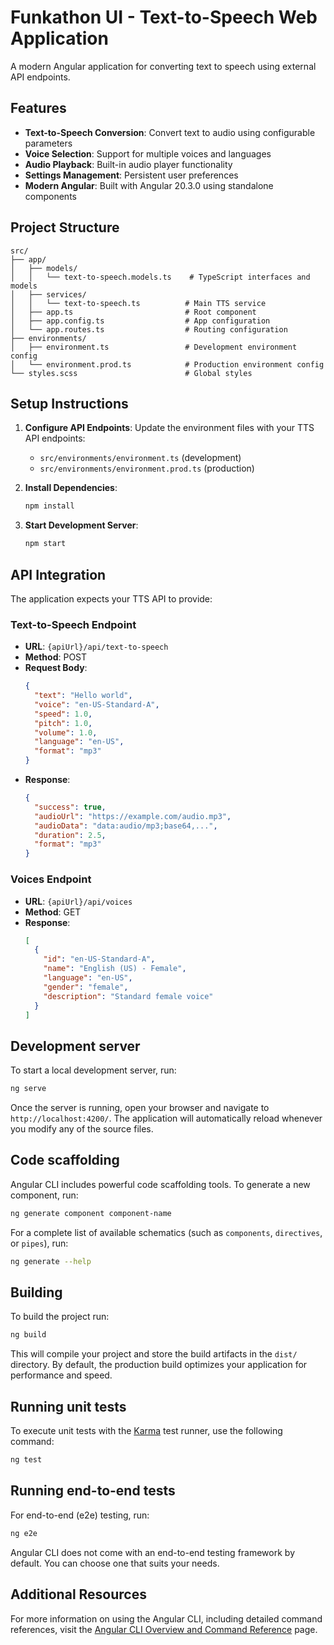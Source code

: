 # Funkathon UI - Text-to-Speech Web Application

A modern Angular application for converting text to speech using external API endpoints.

## Features

- **Text-to-Speech Conversion**: Convert text to audio using configurable parameters
- **Voice Selection**: Support for multiple voices and languages
- **Audio Playback**: Built-in audio player functionality
- **Settings Management**: Persistent user preferences
- **Modern Angular**: Built with Angular 20.3.0 using standalone components

## Project Structure

```
src/
├── app/
│   ├── models/
│   │   └── text-to-speech.models.ts    # TypeScript interfaces and models
│   ├── services/
│   │   └── text-to-speech.ts          # Main TTS service
│   ├── app.ts                         # Root component
│   ├── app.config.ts                  # App configuration
│   └── app.routes.ts                  # Routing configuration
├── environments/
│   ├── environment.ts                 # Development environment config
│   └── environment.prod.ts            # Production environment config
└── styles.scss                        # Global styles
```

## Setup Instructions

1. **Configure API Endpoints**: Update the environment files with your TTS API endpoints:
   - `src/environments/environment.ts` (development)
   - `src/environments/environment.prod.ts` (production)

2. **Install Dependencies**:
   ```bash
   npm install
   ```

3. **Start Development Server**:
   ```bash
   npm start
   ```

## API Integration

The application expects your TTS API to provide:

### Text-to-Speech Endpoint
- **URL**: `{apiUrl}/api/text-to-speech`
- **Method**: POST
- **Request Body**:
  ```json
  {
    "text": "Hello world",
    "voice": "en-US-Standard-A",
    "speed": 1.0,
    "pitch": 1.0,
    "volume": 1.0,
    "language": "en-US",
    "format": "mp3"
  }
  ```
- **Response**:
  ```json
  {
    "success": true,
    "audioUrl": "https://example.com/audio.mp3",
    "audioData": "data:audio/mp3;base64,...",
    "duration": 2.5,
    "format": "mp3"
  }
  ```

### Voices Endpoint
- **URL**: `{apiUrl}/api/voices`
- **Method**: GET
- **Response**:
  ```json
  [
    {
      "id": "en-US-Standard-A",
      "name": "English (US) - Female",
      "language": "en-US",
      "gender": "female",
      "description": "Standard female voice"
    }
  ]
  ```

## Development server

To start a local development server, run:

```bash
ng serve
```

Once the server is running, open your browser and navigate to `http://localhost:4200/`. The application will automatically reload whenever you modify any of the source files.

## Code scaffolding

Angular CLI includes powerful code scaffolding tools. To generate a new component, run:

```bash
ng generate component component-name
```

For a complete list of available schematics (such as `components`, `directives`, or `pipes`), run:

```bash
ng generate --help
```

## Building

To build the project run:

```bash
ng build
```

This will compile your project and store the build artifacts in the `dist/` directory. By default, the production build optimizes your application for performance and speed.

## Running unit tests

To execute unit tests with the [Karma](https://karma-runner.github.io) test runner, use the following command:

```bash
ng test
```

## Running end-to-end tests

For end-to-end (e2e) testing, run:

```bash
ng e2e
```

Angular CLI does not come with an end-to-end testing framework by default. You can choose one that suits your needs.

## Additional Resources

For more information on using the Angular CLI, including detailed command references, visit the [Angular CLI Overview and Command Reference](https://angular.dev/tools/cli) page.
